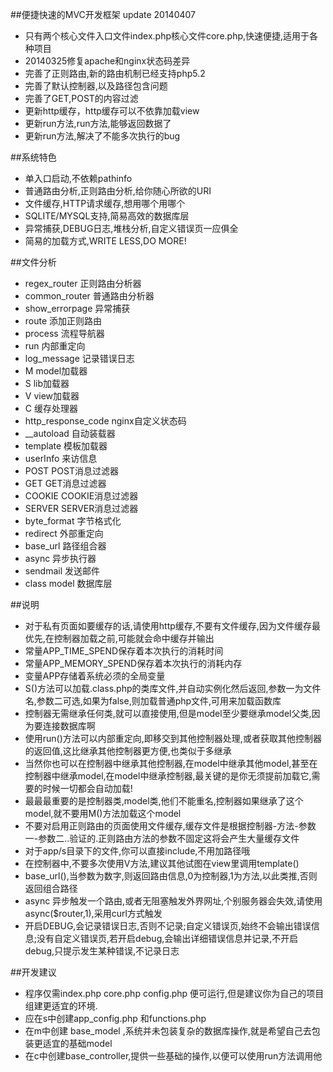 ##便捷快速的MVC开发框架 update 20140407
        
* 只有两个核心文件入口文件index.php核心文件core.php,快速便捷,适用于各种项目
* 20140325修复apache和nginx状态码差异
* 完善了正则路由,新的路由机制已经支持php5.2
* 完善了默认控制器,以及路径包含问题
* 完善了GET,POST的内容过滤
* 更新http缓存，http缓存可以不依靠加载view
* 更新run方法,run方法,能够返回数据了
* 更新run方法,解决了不能多次执行的bug
        
##系统特色
        
* 单入口启动,不依赖pathinfo
* 普通路由分析,正则路由分析,给你随心所欲的URI
* 文件缓存,HTTP请求缓存,想用哪个用哪个
* SQLITE/MYSQL支持,简易高效的数据库层
* 异常捕获,DEBUG日志,堆栈分析,自定义错误页一应俱全
* 简易的加载方式,WRITE LESS,DO MORE!
        
##文件分析
       
* regex_router 正则路由分析器
* common_router 普通路由分析器
* show_errorpage 异常捕获
* route 添加正则路由
* process 流程导航器
* run 内部重定向
* log_message 记录错误日志
* M model加载器
* S lib加载器
* V view加载器
* C 缓存处理器
* http_response_code nginx自定义状态码
* __autoload 自动装载器
* template 模板加载器
* userInfo 来访信息
* POST POST消息过滤器
* GET GET消息过滤器
* COOKIE COOKIE消息过滤器
* SERVER SERVER消息过滤器
* byte_format 字节格式化
* redirect 外部重定向
* base_url 路径组合器
* async 异步执行器
* sendmail 发送邮件
* class model 数据库层
            
        
   
##说明
        
* 对于私有页面如要缓存的话,请使用http缓存,不要有文件缓存,因为文件缓存最优先,在控制器加载之前,可能就会命中缓存并输出
* 常量APP_TIME_SPEND保存着本次执行的消耗时间
* 常量APP_MEMORY_SPEND保存着本次执行的消耗内存
* 变量APP存储着系统必须的全局变量
* S()方法可以加载.class.php的类库文件,并自动实例化然后返回,参数一为文件名,参数二可选,如果为false,则加载普通php文件,可用来加载函数库
* 控制器无需继承任何类,就可以直接使用,但是model至少要继承model父类,因为要连接数据库啊
* 使用run()方法可以内部重定向,即移交到其他控制器处理,或者获取其他控制器的返回值,这比继承其他控制器更方便,也类似于多继承
* 当然你也可以在控制器中继承其他控制器,在model中继承其他model,甚至在控制器中继承model,在model中继承控制器,最关键的是你无须提前加载它,需要的时候一切都会自动加载!
* 最最最重要的是控制器类,model类,他们不能重名,控制器如果继承了这个model,就不要用M()方法加载这个model    
* 不要对启用正则路由的页面使用文件缓存,缓存文件是根据控制器-方法-参数一-参数二..验证的.正则路由方法的参数不固定这将会产生大量缓存文件
* 对于app/s目录下的文件,你可以直接include,不用加路径哦
* 在控制器中,不要多次使用V方法,建议其他试图在view里调用template()
* base_url(),当参数为数字,则返回路由信息,0为控制器,1为方法,以此类推,否则返回组合路径
* async 异步触发一个路由,或者无阻塞触发外界网址,个别服务器会失效,请使用async($router,1),采用curl方式触发
* 开启DEBUG,会记录错误日志,否则不记录;自定义错误页,始终不会输出错误信息;没有自定义错误页,若开启debug,会输出详细错误信息并记录,不开启debug,只提示发生某种错误,不记录日志
        
##开发建议
        
* 程序仅需index.php core.php config.php 便可运行,但是建议你为自己的项目组建更适宜的环境.
* 应在s中创建app_config.php 和functions.php
* 在m中创建 base_model ,系统并未包装复杂的数据库操作,就是希望自己去包装更适宜的基础model
* 在c中创建base_controller,提供一些基础的操作,以便可以使用run方法调用他
        
       
    
    
